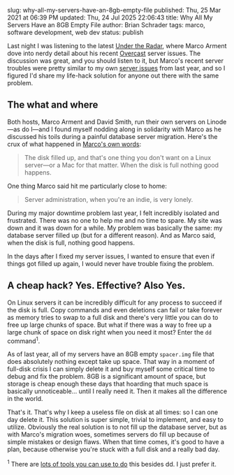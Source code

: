 slug: why-all-my-servers-have-an-8gb-empty-file
published: Thu, 25 Mar 2021 at 06:39 PM
updated: Thu, 24 Jul 2025 22:06:43 
title: Why All My Servers Have an 8GB Empty File
author: Brian Schrader
tags: marco, software development, web dev
status: publish

Last night I was listening to the latest [Under the Radar][utr], where Marco Arment dove into nerdy detail about his recent [Overcast][fm] server issues. The discussion was great, and you should listen to it, but Marco's recent server troubles were pretty similar to my own [server issues][post] from last year, and so I figured I'd share my life-hack solution for anyone out there with the same problem.


## The what and where

Both hosts, Marco Arment and David Smith, run their own servers on Linode&mdash;as do I&mdash;and I found myself nodding along in solidarity with Marco as he discussed his toils during a painful database server migration. Here's the crux of what happened in [Marco's own words][disk]:

> The disk filled up, and that's one thing you don't want on a Linux server&mdash;or a Mac for that matter. When the disk is full nothing good happens.

One thing Marco said hit me particularly close to home:

> Server administration, when you're an indie, is very lonely.

During my major downtime problem last year, I felt incredibly isolated and frustrated. There was no one to help me and no time to spare. My site was down and it was down for a while. My problem was basically the same: my database server filled up (but for a different reason). And as Marco said, when the disk is full, nothing good happens.

In the days after I fixed my server issues, I wanted to ensure that even if things got filled up again, I would never have trouble fixing the problem.


## A cheap hack? Yes. Effective? Also Yes.

On Linux servers it can be incredibly difficult for any process to succeed if the disk is full. Copy commands and even deletions can fail or take forever as memory tries to swap to a full disk and there's very little you can do to free up large chunks of space. But what if there was a way to free up a large chunk of space on disk right when you need it most? Enter the `dd` command<sup>1</sup>.

As of last year, all of my servers have an 8GB empty `spacer.img` file that does absolutely nothing except take up space. That way in a moment of full-disk crisis I can simply delete it and buy myself some critical time to debug and fix the problem. 8GB is a significant amount of space, but storage is cheap enough these days that hoarding that much space is basically unnoticeable... until I really need it. Then it makes all the difference in the world.

That's it. That's why I keep a useless file on disk at all times: so I can one day delete it. This solution is super simple, trivial to implement, and easy to utilize. Obviously the real solution is to not fill up the database server, but as with Marco's migration woes, sometimes servers do fill up because of simple mistakes or design flaws. When that time comes, it's good to have a plan, because otherwise you're stuck with a full disk and a really bad day.


<div class="footnote">
<sup>1</sup> There are <a href="https://www.cyberciti.biz/faq/howto-create-lage-files-with-dd-command/"> lots of tools you can use to do</a> this besides dd. I just prefer it.
</div>


[fm]: https://overcast.fm
[utr]: https://www.relay.fm/radar/213
[post]: /archive/pineblog-downtime-post-mortem-a-story-of-finite-resources/
[disk]: https://overcast.fm/+FgnbaF18Q/14:09
